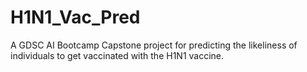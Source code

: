 # H1N1_Vac_Pred
A GDSC AI Bootcamp Capstone project for predicting the likeliness of individuals to get vaccinated with the H1N1 vaccine.

